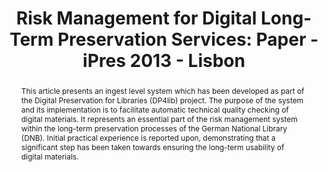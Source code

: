 ---
abstract: This article presents an ingest level system which has been developed as
  part of the Digital Preservation for Libraries (DP4lib) project. The purpose of
  the system and its implementation is to facilitate automatic technical quality checking
  of digital materials. It represents an essential part of the risk management system
  within the long-term preservation processes of the German National Library (DNB).
  Initial practical experience is reported upon, demonstrating that a significant
  step has been taken towards ensuring the long-term usability of digital materials.
creators:
- Schmitt, Karlheinz
- Hein, Stefan
date: null
document_url: https://services.phaidra.univie.ac.at/api/object/o:378059/download
grand_parent: iPRES
institutions: []
keywords:
- digital preservation
- risk management
- ingest-level
- quality management
- lisbon
landing_page_url: https://phaidra.univie.ac.at/o:378059
language: eng
layout: publication
license: CC BY-SA 2.0 AT
notes_url: null
parent: iPRES 2013
presentation_url: null
size: 119349
source_name: iPRES
title: 'Risk Management for Digital Long-Term Preservation Services: Paper - iPres
  2013 - Lisbon'
type: paper
year: 2013
---